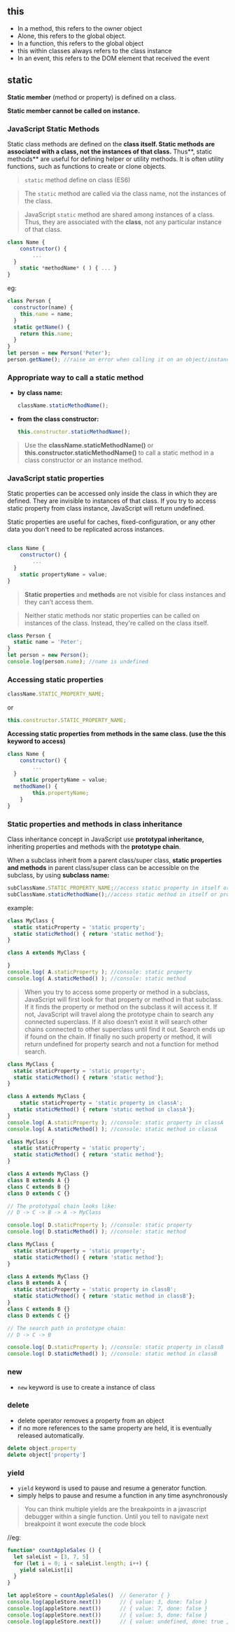 ## this
- In a method, this refers to the owner object
- Alone, this refers to the global object.
- In a function, this refers to the global object
- this within classes always refers to the class instance
- In an event, this refers to the DOM element that received the event

## static
**Static member** (method or property) is defined on a class. 

**Static member cannot be called on instance.**
### JavaScript Static Methods

Static class methods are defined on the **class itself. Static methods are associated with a class, not the instances of that class.** Thus**, static methods** are useful for defining helper or utility methods. It is often utility functions, such as functions to create or clone objects.

> `static` method define on class (ES6)
> 

> The `static` method are called via the class name, not the instances of the class.
> 

> JavaScript `static` method are shared among instances of a class. Thus, they are associated with the **class**, not any particular instance of that class.
> 

```jsx
class Name {
	constructor() {
		...
  }
	static *methodName* ( ) { ... }
}
```

eg:

```jsx
class Person {
  constructor(name) {
    this.name = name;
  }
  static getName() {
    return this.name;
  }
}
let person = new Person('Peter');
person.getName(); //raise an error when calling it on an object/instance
```

### **Appropriate way to call a static method**

- **by class name:**
    
    ```jsx
    className.staticMethodName();
    ```
    
- **from the class constructor:**
    
    ```jsx
    this.constructor.staticMethodName();
    ```
    

> Use the **className.staticMethodName()** or **this.constructor.staticMethodName()** to call a static method in a class constructor or an instance method.
> 

### JavaScript static properties

Static properties can be accessed only inside the class in which they are defined. They are invisible to instances of that class. If you try to access static property from class instance, JavaScript will return undefined.  

Static properties are useful for caches, fixed-configuration, or any other data you don't need to be replicated across instances.

```jsx

class Name {
	constructor() {
		...
  }
	static propertyName = value;
}
```

> **Static properties** and **methods** are not visible for class instances and they can’t access them.
> 

> Neither static methods nor static properties can be called on instances of the class. Instead, they're called on the class itself.
> 

```jsx
class Person {
  static name = 'Peter';
}
let person = new Person();
console.log(person.name); //name is undefined
```

### Accessing static properties

```jsx
className.STATIC_PROPERTY_NAME;
```

or 

```jsx
this.constructor.STATIC_PROPERTY_NAME;
```

**Accessing static properties from methods in the same class. (use the this keyword to access)**

```jsx
class Name {
	constructor() {
		...
  }
	static propertyName = value;
  methodName() {
		this.propertyName;
	}
}
```

### Static properties and methods in class inheritance

Class inheritance concept in JavaScript use **prototypal inheritance,** inheriting properties and methods with the **prototype chain**. 

When a subclass inherit from a parent class/super class, **static properties and methods** in parent class/super class can be accessible on the subclass, by using **subclass name:**

```jsx
subClassName.STATIC_PROPERTY_NAME;//access static property in itself or prototype class
subClassName.staticMethodName();//access static method in itself or prototype class
```

example:

```jsx
class MyClass {
  static staticProperty = 'static property';
  static staticMethod() { return 'static method'};
}

class A extends MyClass {

}
console.log( A.staticProperty ); //console: static property
console.log( A.staticMethod() ); //console: static method
```

> When you try to access some property or method in a subclass, JavaScript will first look for that property or method in that subclass. If it finds the property or method on the subclass it will access it. If not, JavaScript will travel along the prototype chain to  search any connected superclass. If it also doesn’t exist it will search other chains connected to other superclass until find it out.  Search ends up if found on the chain. If finally no such  property or method, it will return undefined for property search and not a function for method search.
> 

```jsx
class MyClass {
  static staticProperty = 'static property';
  static staticMethod() { return 'static method'};
}

class A extends MyClass {
	static staticProperty = 'static property in classA';
  static staticMethod() { return 'static method in classA'};
}
console.log( A.staticProperty ); //console: static property in classA
console.log( A.staticMethod() ); //console: static method in classA
```

```jsx
class MyClass {
  static staticProperty = 'static property';
  static staticMethod() { return 'static method'};
}

class A extends MyClass {}
class B extends A {}
class C extends B {}
class D extends C {}

// The prototypal chain looks like:
// D -> C -> B -> A -> MyClass

console.log( D.staticProperty ); //console: static property
console.log( D.staticMethod() ); //console: static method
```

```jsx
class MyClass {
  static staticProperty = 'static property';
  static staticMethod() { return 'static method'};
}

class A extends MyClass {}
class B extends A {
  static staticProperty = 'static property in classB';
  static staticMethod() { return 'static method in classB'};
}
class C extends B {}
class D extends C {}

// The search path in prototype chain:
// D -> C -> B 

console.log( D.staticProperty ); //console: static property in classB
console.log( D.staticMethod() ); //console: static method in classB
```

### new
- `new` keyword is use to create a instance of class

### delete
- delete operator removes a property from an object
- if no more references to the same property are held, it is eventually released automatically.

```js
delete object.property
delete object['property']
```

### yield
- `yield` keyword is used to pause and resume a generator function.
-  simply helps to pause and resume a function in any time asynchronously

> You can think multiple yields are the breakpoints in a javascript debugger within a single function.  Until you tell to navigate next breakpoint it wont execute the code block

//eg:
```js
function* countAppleSales () {
  let saleList = [3, 7, 5]
  for (let i = 0; i < saleList.length; i++) {
    yield saleList[i]
  }
}
```

```js
let appleStore = countAppleSales()  // Generator { }
console.log(appleStore.next())      // { value: 3, done: false }
console.log(appleStore.next())      // { value: 7, done: false }
console.log(appleStore.next())      // { value: 5, done: false }
console.log(appleStore.next())      // { value: undefined, done: true }
```























